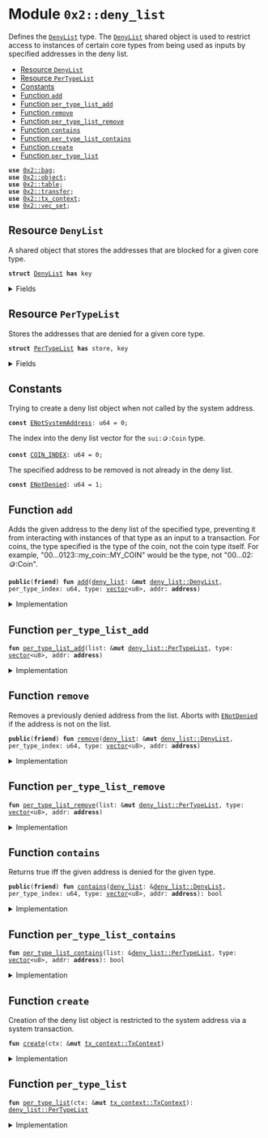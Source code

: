 
<a name="0x2_deny_list"></a>

# Module `0x2::deny_list`

Defines the <code><a href="../../dependencies/sui-framework/deny_list.md#0x2_deny_list_DenyList">DenyList</a></code> type. The <code><a href="../../dependencies/sui-framework/deny_list.md#0x2_deny_list_DenyList">DenyList</a></code> shared object is used to restrict access to
instances of certain core types from being used as inputs by specified addresses in the deny
list.


-  [Resource `DenyList`](#0x2_deny_list_DenyList)
-  [Resource `PerTypeList`](#0x2_deny_list_PerTypeList)
-  [Constants](#@Constants_0)
-  [Function `add`](#0x2_deny_list_add)
-  [Function `per_type_list_add`](#0x2_deny_list_per_type_list_add)
-  [Function `remove`](#0x2_deny_list_remove)
-  [Function `per_type_list_remove`](#0x2_deny_list_per_type_list_remove)
-  [Function `contains`](#0x2_deny_list_contains)
-  [Function `per_type_list_contains`](#0x2_deny_list_per_type_list_contains)
-  [Function `create`](#0x2_deny_list_create)
-  [Function `per_type_list`](#0x2_deny_list_per_type_list)


<pre><code><b>use</b> <a href="../../dependencies/sui-framework/bag.md#0x2_bag">0x2::bag</a>;
<b>use</b> <a href="../../dependencies/sui-framework/object.md#0x2_object">0x2::object</a>;
<b>use</b> <a href="../../dependencies/sui-framework/table.md#0x2_table">0x2::table</a>;
<b>use</b> <a href="../../dependencies/sui-framework/transfer.md#0x2_transfer">0x2::transfer</a>;
<b>use</b> <a href="../../dependencies/sui-framework/tx_context.md#0x2_tx_context">0x2::tx_context</a>;
<b>use</b> <a href="../../dependencies/sui-framework/vec_set.md#0x2_vec_set">0x2::vec_set</a>;
</code></pre>



<a name="0x2_deny_list_DenyList"></a>

## Resource `DenyList`

A shared object that stores the addresses that are blocked for a given core type.


<pre><code><b>struct</b> <a href="../../dependencies/sui-framework/deny_list.md#0x2_deny_list_DenyList">DenyList</a> <b>has</b> key
</code></pre>



<details>
<summary>Fields</summary>


<dl>
<dt>
<code>id: <a href="../../dependencies/sui-framework/object.md#0x2_object_UID">object::UID</a></code>
</dt>
<dd>

</dd>
<dt>
<code>lists: <a href="../../dependencies/sui-framework/bag.md#0x2_bag_Bag">bag::Bag</a></code>
</dt>
<dd>
 The individual deny lists.
</dd>
</dl>


</details>

<a name="0x2_deny_list_PerTypeList"></a>

## Resource `PerTypeList`

Stores the addresses that are denied for a given core type.


<pre><code><b>struct</b> <a href="../../dependencies/sui-framework/deny_list.md#0x2_deny_list_PerTypeList">PerTypeList</a> <b>has</b> store, key
</code></pre>



<details>
<summary>Fields</summary>


<dl>
<dt>
<code>id: <a href="../../dependencies/sui-framework/object.md#0x2_object_UID">object::UID</a></code>
</dt>
<dd>

</dd>
<dt>
<code>denied_count: <a href="../../dependencies/sui-framework/table.md#0x2_table_Table">table::Table</a>&lt;<b>address</b>, u64&gt;</code>
</dt>
<dd>
 Number of object types that have been banned for a given address.
 Used to quickly skip checks for most addresses.
</dd>
<dt>
<code>denied_addresses: <a href="../../dependencies/sui-framework/table.md#0x2_table_Table">table::Table</a>&lt;<a href="../../dependencies/move-stdlib/vector.md#0x1_vector">vector</a>&lt;u8&gt;, <a href="../../dependencies/sui-framework/vec_set.md#0x2_vec_set_VecSet">vec_set::VecSet</a>&lt;<b>address</b>&gt;&gt;</code>
</dt>
<dd>
 Set of addresses that are banned for a given type.
 For example with <code>sui::coin::Coin</code>: If addresses A and B are banned from using
 "0...0123::my_coin::MY_COIN", this will be "0...0123::my_coin::MY_COIN" -> {A, B}.
</dd>
</dl>


</details>

<a name="@Constants_0"></a>

## Constants


<a name="0x2_deny_list_ENotSystemAddress"></a>

Trying to create a deny list object when not called by the system address.


<pre><code><b>const</b> <a href="../../dependencies/sui-framework/deny_list.md#0x2_deny_list_ENotSystemAddress">ENotSystemAddress</a>: u64 = 0;
</code></pre>



<a name="0x2_deny_list_COIN_INDEX"></a>

The index into the deny list vector for the <code>sui::coin::Coin</code> type.


<pre><code><b>const</b> <a href="../../dependencies/sui-framework/deny_list.md#0x2_deny_list_COIN_INDEX">COIN_INDEX</a>: u64 = 0;
</code></pre>



<a name="0x2_deny_list_ENotDenied"></a>

The specified address to be removed is not already in the deny list.


<pre><code><b>const</b> <a href="../../dependencies/sui-framework/deny_list.md#0x2_deny_list_ENotDenied">ENotDenied</a>: u64 = 1;
</code></pre>



<a name="0x2_deny_list_add"></a>

## Function `add`

Adds the given address to the deny list of the specified type, preventing it
from interacting with instances of that type as an input to a transaction. For coins,
the type specified is the type of the coin, not the coin type itself. For example,
"00...0123::my_coin::MY_COIN" would be the type, not "00...02::coin::Coin".


<pre><code><b>public</b>(<b>friend</b>) <b>fun</b> <a href="../../dependencies/sui-framework/deny_list.md#0x2_deny_list_add">add</a>(<a href="../../dependencies/sui-framework/deny_list.md#0x2_deny_list">deny_list</a>: &<b>mut</b> <a href="../../dependencies/sui-framework/deny_list.md#0x2_deny_list_DenyList">deny_list::DenyList</a>, per_type_index: u64, type: <a href="../../dependencies/move-stdlib/vector.md#0x1_vector">vector</a>&lt;u8&gt;, addr: <b>address</b>)
</code></pre>



<details>
<summary>Implementation</summary>


<pre><code><b>public</b>(<b>friend</b>) <b>fun</b> <a href="../../dependencies/sui-framework/deny_list.md#0x2_deny_list_add">add</a>(
    <a href="../../dependencies/sui-framework/deny_list.md#0x2_deny_list">deny_list</a>: &<b>mut</b> <a href="../../dependencies/sui-framework/deny_list.md#0x2_deny_list_DenyList">DenyList</a>,
    per_type_index: u64,
    `type`: <a href="../../dependencies/move-stdlib/vector.md#0x1_vector">vector</a>&lt;u8&gt;,
    addr: <b>address</b>,
) {
    <a href="../../dependencies/sui-framework/deny_list.md#0x2_deny_list_per_type_list_add">per_type_list_add</a>(<a href="../../dependencies/sui-framework/bag.md#0x2_bag_borrow_mut">bag::borrow_mut</a>(&<b>mut</b> <a href="../../dependencies/sui-framework/deny_list.md#0x2_deny_list">deny_list</a>.lists, per_type_index), `type`, addr)
}
</code></pre>



</details>

<a name="0x2_deny_list_per_type_list_add"></a>

## Function `per_type_list_add`



<pre><code><b>fun</b> <a href="../../dependencies/sui-framework/deny_list.md#0x2_deny_list_per_type_list_add">per_type_list_add</a>(list: &<b>mut</b> <a href="../../dependencies/sui-framework/deny_list.md#0x2_deny_list_PerTypeList">deny_list::PerTypeList</a>, type: <a href="../../dependencies/move-stdlib/vector.md#0x1_vector">vector</a>&lt;u8&gt;, addr: <b>address</b>)
</code></pre>



<details>
<summary>Implementation</summary>


<pre><code><b>fun</b> <a href="../../dependencies/sui-framework/deny_list.md#0x2_deny_list_per_type_list_add">per_type_list_add</a>(
    list: &<b>mut</b> <a href="../../dependencies/sui-framework/deny_list.md#0x2_deny_list_PerTypeList">PerTypeList</a>,
    `type`: <a href="../../dependencies/move-stdlib/vector.md#0x1_vector">vector</a>&lt;u8&gt;,
    addr: <b>address</b>,
) {
    <b>if</b> (!<a href="../../dependencies/sui-framework/table.md#0x2_table_contains">table::contains</a>(&list.denied_addresses, `type`)) {
        <a href="../../dependencies/sui-framework/table.md#0x2_table_add">table::add</a>(&<b>mut</b> list.denied_addresses, `type`, <a href="../../dependencies/sui-framework/vec_set.md#0x2_vec_set_empty">vec_set::empty</a>());
    };
    <b>let</b> denied_addresses = <a href="../../dependencies/sui-framework/table.md#0x2_table_borrow_mut">table::borrow_mut</a>(&<b>mut</b> list.denied_addresses, `type`);
    <b>let</b> already_denied = <a href="../../dependencies/sui-framework/vec_set.md#0x2_vec_set_contains">vec_set::contains</a>(denied_addresses, &addr);
    <b>if</b> (already_denied) <b>return</b>;

    <a href="../../dependencies/sui-framework/vec_set.md#0x2_vec_set_insert">vec_set::insert</a>(denied_addresses, addr);
    <b>if</b> (!<a href="../../dependencies/sui-framework/table.md#0x2_table_contains">table::contains</a>(&list.denied_count, addr)) {
        <a href="../../dependencies/sui-framework/table.md#0x2_table_add">table::add</a>(&<b>mut</b> list.denied_count, addr, 0);
    };
    <b>let</b> denied_count = <a href="../../dependencies/sui-framework/table.md#0x2_table_borrow_mut">table::borrow_mut</a>(&<b>mut</b> list.denied_count, addr);
    *denied_count = *denied_count + 1;
}
</code></pre>



</details>

<a name="0x2_deny_list_remove"></a>

## Function `remove`

Removes a previously denied address from the list.
Aborts with <code><a href="../../dependencies/sui-framework/deny_list.md#0x2_deny_list_ENotDenied">ENotDenied</a></code> if the address is not on the list.


<pre><code><b>public</b>(<b>friend</b>) <b>fun</b> <a href="../../dependencies/sui-framework/deny_list.md#0x2_deny_list_remove">remove</a>(<a href="../../dependencies/sui-framework/deny_list.md#0x2_deny_list">deny_list</a>: &<b>mut</b> <a href="../../dependencies/sui-framework/deny_list.md#0x2_deny_list_DenyList">deny_list::DenyList</a>, per_type_index: u64, type: <a href="../../dependencies/move-stdlib/vector.md#0x1_vector">vector</a>&lt;u8&gt;, addr: <b>address</b>)
</code></pre>



<details>
<summary>Implementation</summary>


<pre><code><b>public</b>(<b>friend</b>) <b>fun</b> <a href="../../dependencies/sui-framework/deny_list.md#0x2_deny_list_remove">remove</a>(
    <a href="../../dependencies/sui-framework/deny_list.md#0x2_deny_list">deny_list</a>: &<b>mut</b> <a href="../../dependencies/sui-framework/deny_list.md#0x2_deny_list_DenyList">DenyList</a>,
    per_type_index: u64,
    `type`: <a href="../../dependencies/move-stdlib/vector.md#0x1_vector">vector</a>&lt;u8&gt;,
    addr: <b>address</b>,
) {
    <a href="../../dependencies/sui-framework/deny_list.md#0x2_deny_list_per_type_list_remove">per_type_list_remove</a>(<a href="../../dependencies/sui-framework/bag.md#0x2_bag_borrow_mut">bag::borrow_mut</a>(&<b>mut</b> <a href="../../dependencies/sui-framework/deny_list.md#0x2_deny_list">deny_list</a>.lists, per_type_index), `type`, addr)
}
</code></pre>



</details>

<a name="0x2_deny_list_per_type_list_remove"></a>

## Function `per_type_list_remove`



<pre><code><b>fun</b> <a href="../../dependencies/sui-framework/deny_list.md#0x2_deny_list_per_type_list_remove">per_type_list_remove</a>(list: &<b>mut</b> <a href="../../dependencies/sui-framework/deny_list.md#0x2_deny_list_PerTypeList">deny_list::PerTypeList</a>, type: <a href="../../dependencies/move-stdlib/vector.md#0x1_vector">vector</a>&lt;u8&gt;, addr: <b>address</b>)
</code></pre>



<details>
<summary>Implementation</summary>


<pre><code><b>fun</b> <a href="../../dependencies/sui-framework/deny_list.md#0x2_deny_list_per_type_list_remove">per_type_list_remove</a>(
    list: &<b>mut</b> <a href="../../dependencies/sui-framework/deny_list.md#0x2_deny_list_PerTypeList">PerTypeList</a>,
    `type`: <a href="../../dependencies/move-stdlib/vector.md#0x1_vector">vector</a>&lt;u8&gt;,
    addr: <b>address</b>,
) {
    <b>let</b> denied_addresses = <a href="../../dependencies/sui-framework/table.md#0x2_table_borrow_mut">table::borrow_mut</a>(&<b>mut</b> list.denied_addresses, `type`);
    <b>assert</b>!(<a href="../../dependencies/sui-framework/vec_set.md#0x2_vec_set_contains">vec_set::contains</a>(denied_addresses, &addr), <a href="../../dependencies/sui-framework/deny_list.md#0x2_deny_list_ENotDenied">ENotDenied</a>);
    <a href="../../dependencies/sui-framework/vec_set.md#0x2_vec_set_remove">vec_set::remove</a>(denied_addresses, &addr);
    <b>let</b> denied_count = <a href="../../dependencies/sui-framework/table.md#0x2_table_borrow_mut">table::borrow_mut</a>(&<b>mut</b> list.denied_count, addr);
    *denied_count = *denied_count - 1;
    <b>if</b> (*denied_count == 0) {
        <a href="../../dependencies/sui-framework/table.md#0x2_table_remove">table::remove</a>(&<b>mut</b> list.denied_count, addr);
    }
}
</code></pre>



</details>

<a name="0x2_deny_list_contains"></a>

## Function `contains`

Returns true iff the given address is denied for the given type.


<pre><code><b>public</b>(<b>friend</b>) <b>fun</b> <a href="../../dependencies/sui-framework/deny_list.md#0x2_deny_list_contains">contains</a>(<a href="../../dependencies/sui-framework/deny_list.md#0x2_deny_list">deny_list</a>: &<a href="../../dependencies/sui-framework/deny_list.md#0x2_deny_list_DenyList">deny_list::DenyList</a>, per_type_index: u64, type: <a href="../../dependencies/move-stdlib/vector.md#0x1_vector">vector</a>&lt;u8&gt;, addr: <b>address</b>): bool
</code></pre>



<details>
<summary>Implementation</summary>


<pre><code><b>public</b>(<b>friend</b>) <b>fun</b> <a href="../../dependencies/sui-framework/deny_list.md#0x2_deny_list_contains">contains</a>(
    <a href="../../dependencies/sui-framework/deny_list.md#0x2_deny_list">deny_list</a>: &<a href="../../dependencies/sui-framework/deny_list.md#0x2_deny_list_DenyList">DenyList</a>,
    per_type_index: u64,
    `type`: <a href="../../dependencies/move-stdlib/vector.md#0x1_vector">vector</a>&lt;u8&gt;,
    addr: <b>address</b>,
): bool {
    <a href="../../dependencies/sui-framework/deny_list.md#0x2_deny_list_per_type_list_contains">per_type_list_contains</a>(<a href="../../dependencies/sui-framework/bag.md#0x2_bag_borrow">bag::borrow</a>(&<a href="../../dependencies/sui-framework/deny_list.md#0x2_deny_list">deny_list</a>.lists, per_type_index), `type`, addr)
}
</code></pre>



</details>

<a name="0x2_deny_list_per_type_list_contains"></a>

## Function `per_type_list_contains`



<pre><code><b>fun</b> <a href="../../dependencies/sui-framework/deny_list.md#0x2_deny_list_per_type_list_contains">per_type_list_contains</a>(list: &<a href="../../dependencies/sui-framework/deny_list.md#0x2_deny_list_PerTypeList">deny_list::PerTypeList</a>, type: <a href="../../dependencies/move-stdlib/vector.md#0x1_vector">vector</a>&lt;u8&gt;, addr: <b>address</b>): bool
</code></pre>



<details>
<summary>Implementation</summary>


<pre><code><b>fun</b> <a href="../../dependencies/sui-framework/deny_list.md#0x2_deny_list_per_type_list_contains">per_type_list_contains</a>(
    list: &<a href="../../dependencies/sui-framework/deny_list.md#0x2_deny_list_PerTypeList">PerTypeList</a>,
    `type`: <a href="../../dependencies/move-stdlib/vector.md#0x1_vector">vector</a>&lt;u8&gt;,
    addr: <b>address</b>,
): bool {
    <b>if</b> (!<a href="../../dependencies/sui-framework/table.md#0x2_table_contains">table::contains</a>(&list.denied_count, addr)) <b>return</b> <b>false</b>;

    <b>let</b> denied_count = <a href="../../dependencies/sui-framework/table.md#0x2_table_borrow">table::borrow</a>(&list.denied_count, addr);
    <b>if</b> (*denied_count == 0) <b>return</b> <b>false</b>;

    <b>if</b> (!<a href="../../dependencies/sui-framework/table.md#0x2_table_contains">table::contains</a>(&list.denied_addresses, `type`)) <b>return</b> <b>false</b>;

    <b>let</b> denied_addresses = <a href="../../dependencies/sui-framework/table.md#0x2_table_borrow">table::borrow</a>(&list.denied_addresses, `type`);
    <a href="../../dependencies/sui-framework/vec_set.md#0x2_vec_set_contains">vec_set::contains</a>(denied_addresses, &addr)
}
</code></pre>



</details>

<a name="0x2_deny_list_create"></a>

## Function `create`

Creation of the deny list object is restricted to the system address
via a system transaction.


<pre><code><b>fun</b> <a href="../../dependencies/sui-framework/deny_list.md#0x2_deny_list_create">create</a>(ctx: &<b>mut</b> <a href="../../dependencies/sui-framework/tx_context.md#0x2_tx_context_TxContext">tx_context::TxContext</a>)
</code></pre>



<details>
<summary>Implementation</summary>


<pre><code><b>fun</b> <a href="../../dependencies/sui-framework/deny_list.md#0x2_deny_list_create">create</a>(ctx: &<b>mut</b> TxContext) {
    <b>assert</b>!(<a href="../../dependencies/sui-framework/tx_context.md#0x2_tx_context_sender">tx_context::sender</a>(ctx) == @0x0, <a href="../../dependencies/sui-framework/deny_list.md#0x2_deny_list_ENotSystemAddress">ENotSystemAddress</a>);

    <b>let</b> <b>mut</b> lists = <a href="../../dependencies/sui-framework/bag.md#0x2_bag_new">bag::new</a>(ctx);
    <a href="../../dependencies/sui-framework/bag.md#0x2_bag_add">bag::add</a>(&<b>mut</b> lists, <a href="../../dependencies/sui-framework/deny_list.md#0x2_deny_list_COIN_INDEX">COIN_INDEX</a>, <a href="../../dependencies/sui-framework/deny_list.md#0x2_deny_list_per_type_list">per_type_list</a>(ctx));
    <b>let</b> deny_list_object = <a href="../../dependencies/sui-framework/deny_list.md#0x2_deny_list_DenyList">DenyList</a> {
        id: <a href="../../dependencies/sui-framework/object.md#0x2_object_sui_deny_list_object_id">object::sui_deny_list_object_id</a>(),
        lists,
    };
    <a href="../../dependencies/sui-framework/transfer.md#0x2_transfer_share_object">transfer::share_object</a>(deny_list_object);
}
</code></pre>



</details>

<a name="0x2_deny_list_per_type_list"></a>

## Function `per_type_list`



<pre><code><b>fun</b> <a href="../../dependencies/sui-framework/deny_list.md#0x2_deny_list_per_type_list">per_type_list</a>(ctx: &<b>mut</b> <a href="../../dependencies/sui-framework/tx_context.md#0x2_tx_context_TxContext">tx_context::TxContext</a>): <a href="../../dependencies/sui-framework/deny_list.md#0x2_deny_list_PerTypeList">deny_list::PerTypeList</a>
</code></pre>



<details>
<summary>Implementation</summary>


<pre><code><b>fun</b> <a href="../../dependencies/sui-framework/deny_list.md#0x2_deny_list_per_type_list">per_type_list</a>(ctx: &<b>mut</b> TxContext): <a href="../../dependencies/sui-framework/deny_list.md#0x2_deny_list_PerTypeList">PerTypeList</a> {
    <a href="../../dependencies/sui-framework/deny_list.md#0x2_deny_list_PerTypeList">PerTypeList</a> {
        id: <a href="../../dependencies/sui-framework/object.md#0x2_object_new">object::new</a>(ctx),
        denied_count: <a href="../../dependencies/sui-framework/table.md#0x2_table_new">table::new</a>(ctx),
        denied_addresses: <a href="../../dependencies/sui-framework/table.md#0x2_table_new">table::new</a>(ctx),
    }
}
</code></pre>



</details>
